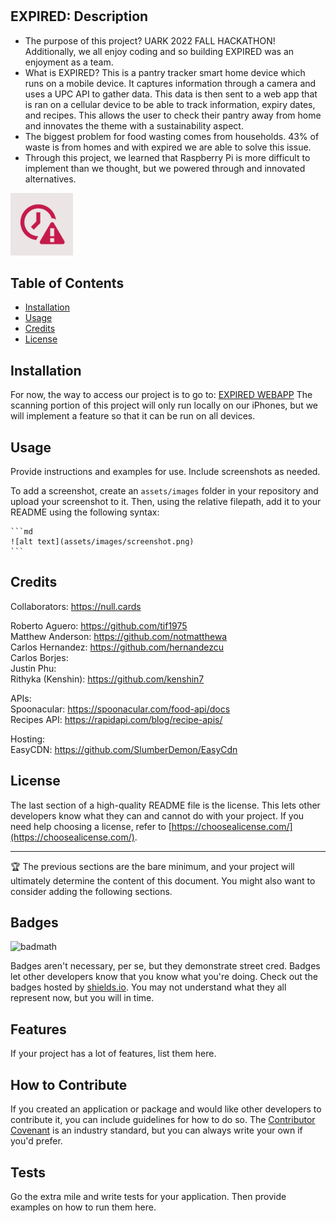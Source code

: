 # <EXPIRED>

## EXPIRED: Description

- The purpose of this project? UARK 2022 FALL HACKATHON! Additionally, we all enjoy coding and so building EXPIRED was an enjoyment as a team.
- What is EXPIRED? This is a pantry tracker smart home device which runs on a mobile device. It captures information through a camera and uses a UPC API to gather data. This data is then sent to a web app that is ran on a cellular device to be able to track information, expiry dates, and recipes. This allows the user to check their pantry away from home and innovates the theme with a sustainability aspect.
- The biggest problem for food wasting comes from households. 43% of waste is from homes and with expired we are able to solve this issue.
- Through this project, we learned that Raspberry Pi is more difficult to implement than we thought, but we powered through and innovated alternatives.

<img src="/statics/img/4.png"  width="100"/>

## Table of Contents

- [Installation](#installation)
- [Usage](#usage)
- [Credits](#credits)
- [License](#license)

## Installation

For now, the way to access our project is to go to: [EXPIRED WEBAPP](https://expired.deta.dev)
The scanning portion of this project will only run locally on our iPhones, but we will implement a feature so that it can be run on all devices.

## Usage

Provide instructions and examples for use. Include screenshots as needed.

To add a screenshot, create an `assets/images` folder in your repository and upload your screenshot to it. Then, using the relative filepath, add it to your README using the following syntax:

    ```md
    ![alt text](assets/images/screenshot.png)
    ```

## Credits

Collaborators: https://null.cards

Roberto Aguero: https://github.com/tif1975  \
Matthew Anderson: https://github.com/notmatthewa   \
Carlos Hernandez: https://github.com/hernandezcu \
Carlos Borjes: \
Justin Phu: \
Rithyka (Kenshin): https://github.com/kenshin7 

APIs: \
Spoonacular: https://spoonacular.com/food-api/docs \
Recipes API: https://rapidapi.com/blog/recipe-apis/ 

Hosting: \
EasyCDN: https://github.com/SlumberDemon/EasyCdn 

## License

The last section of a high-quality README file is the license. This lets other developers know what they can and cannot do with your project. If you need help choosing a license, refer to [https://choosealicense.com/](https://choosealicense.com/).

---

🏆 The previous sections are the bare minimum, and your project will ultimately determine the content of this document. You might also want to consider adding the following sections.

## Badges

![badmath](https://img.shields.io/github/languages/top/lernantino/badmath)

Badges aren't necessary, per se, but they demonstrate street cred. Badges let other developers know that you know what you're doing. Check out the badges hosted by [shields.io](https://shields.io/). You may not understand what they all represent now, but you will in time.

## Features

If your project has a lot of features, list them here.

## How to Contribute

If you created an application or package and would like other developers to contribute it, you can include guidelines for how to do so. The [Contributor Covenant](https://www.contributor-covenant.org/) is an industry standard, but you can always write your own if you'd prefer.

## Tests

Go the extra mile and write tests for your application. Then provide examples on how to run them here.
